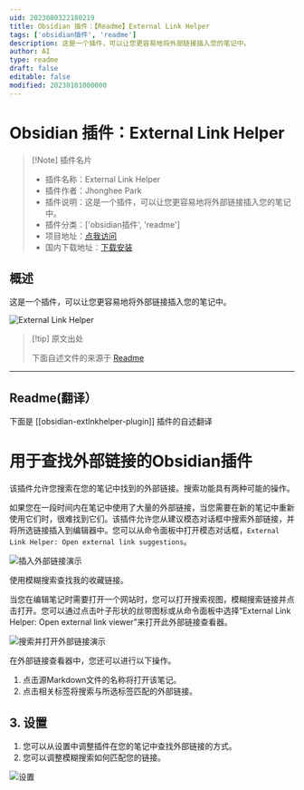 ```yaml
---
uid: 2023080322180219
title: Obsidian 插件：【Readme】External Link Helper
tags: ['obsidian插件', 'readme']
description: 这是一个插件，可以让您更容易地将外部链接插入您的笔记中。
author: AI
type: readme
draft: false
editable: false
modified: 20230101000000
---
```


# Obsidian 插件：External Link Helper

> [!Note] 插件名片
> - 插件名称：External Link Helper
> - 插件作者：Jhonghee Park
> - 插件说明：这是一个插件，可以让您更容易地将外部链接插入您的笔记中。
> - 插件分类：['obsidian插件', 'readme']
> - 项目地址：[点我访问](https://github.com/nakalsio/obsidian-danpung)
> - 国内下载地址：[下载安装](https://pkmer.cn/products/plugin/pluginMarket/?obsidian-extlnkhelper-plugin)

## 概述

这是一个插件，可以让您更容易地将外部链接插入您的笔记中。

![External Link Helper](https://cdn.pkmer.cn/covers/obsidian-extlnkhelper-plugin.gif!pkmer)

> [!tip] 原文出处
> 
>下面自述文件的来源于 [Readme](https://ghproxy.net/https://raw.githubusercontent.com/nakalsio/obsidian-danpung/master/README.md)
> 

---

## Readme(翻译）

下面是 [[obsidian-extlnkhelper-plugin]] 插件的自述翻译


# 用于查找外部链接的Obsidian插件

该插件允许您搜索在您的笔记中找到的外部链接。搜索功能具有两种可能的操作。

如果您在一段时间内在笔记中使用了大量的外部链接，当您需要在新的笔记中重新使用它们时，很难找到它们。该插件允许您从建议模态对话框中搜索外部链接，并将所选链接插入到编辑器中。您可以从命令面板中打开模态对话框，`External Link Helper: Open external link suggestions`。

![插入外部链接演示](images/insert_link_demo.gif)

使用模糊搜索查找我的收藏链接。

当您在编辑笔记时需要打开一个网站时，您可以打开搜索视图，模糊搜索链接并点击打开。您可以通过点击叶子形状的丝带图标或从命令面板中选择“External Link Helper: Open external link viewer”来打开此外部链接查看器。

![搜索并打开外部链接演示](images/search_open_link_demo.gif)

在外部链接查看器中，您还可以进行以下操作。

1. 点击源Markdown文件的名称将打开该笔记。
2. 点击相关标签将搜索与所选标签匹配的外部链接。

## 3. 设置

1. 您可以从设置中调整插件在您的笔记中查找外部链接的方式。
2. 您可以调整模糊搜索如何匹配您的链接。

![设置](images/settings.png)



